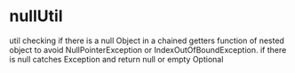 # nullUtil
util checking if there is a null Object in a chained getters function of nested object
to avoid NullPointerException or IndexOutOfBoundException. 
if there is null catches Exception and return null or empty Optional
